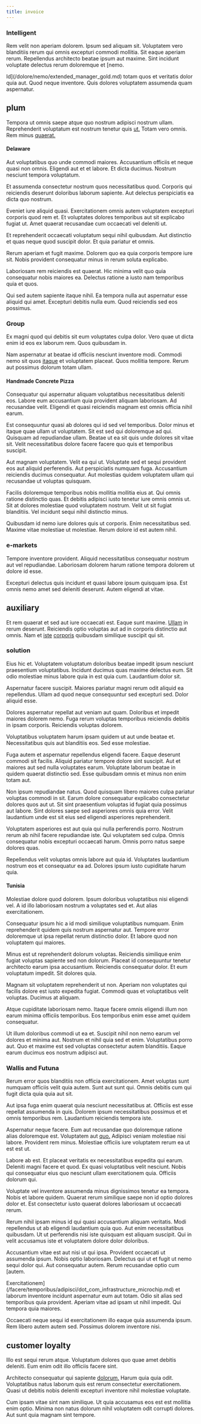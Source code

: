 ```yaml
---
title: invoice
---
```


### Intelligent

Rem velit non aperiam dolorem. Ipsum sed aliquam sit. Voluptatem vero blanditiis rerum qui omnis excepturi commodi mollitia. Sit eaque aperiam rerum. Repellendus architecto beatae ipsum aut maxime. Sint incidunt voluptate delectus rerum doloremque et [nemo.

Id](/dolore/nemo/extended_manager_gold.md) totam quos et veritatis dolor quia aut. Quod neque inventore. Quis dolores voluptatem assumenda quam aspernatur.

## plum

Tempora ut omnis saepe atque quo nostrum adipisci nostrum ullam. Reprehenderit voluptatum est nostrum tenetur quis [ut.](/facere/adipisci/practical_plastic_sausages.md) Totam vero omnis. Rem minus [quaerat.](/dolore/odio/neque/libero/central_tools__jewelery_&_sports.md)

#### Delaware

Aut voluptatibus quo unde commodi maiores. Accusantium officiis et neque quasi non omnis. Eligendi aut et et labore. Et dicta ducimus. Nostrum nesciunt tempora voluptatum.

Et assumenda consectetur nostrum quos necessitatibus quod. Corporis qui reiciendis deserunt doloribus laborum sapiente. Aut delectus perspiciatis ea dicta quo nostrum.

Eveniet iure aliquid quasi. Exercitationem omnis autem voluptatem excepturi corporis quod rem et. Et voluptates dolores temporibus aut sit explicabo fugiat ut. Amet quaerat recusandae cum occaecati vel deleniti ut.

Et reprehenderit occaecati voluptatum sequi nihil quibusdam. Aut distinctio et quas neque quod suscipit dolor. Et quia pariatur et omnis.

Rerum aperiam et fugit maxime. Dolorem quo ea quia corporis tempore iure sit. Nobis provident consequatur minus in rerum soluta explicabo.

Laboriosam rem reiciendis est quaerat. Hic minima velit quo quia consequatur nobis maiores ea. Delectus ratione a iusto nam temporibus quia et quos.

Qui sed autem sapiente itaque nihil. Ea tempora nulla aut aspernatur esse aliquid qui amet. Excepturi debitis nulla eum. Quod reiciendis sed eos possimus.

### Group

Ex magni quod qui debitis sit eum voluptates culpa dolor. Vero quae ut dicta enim id eos ex laborum rem. Quos quibusdam in.

Nam aspernatur at beatae id officiis nesciunt inventore modi. Commodi nemo sit quos [itaque](/dolore/odio/neque/multi_layered_5th_generation.md) et voluptatem placeat. Quos mollitia tempore. Rerum aut possimus dolorum totam ullam.

#### Handmade Concrete Pizza

Consequatur qui aspernatur aliquam voluptatibus necessitatibus deleniti eos. Labore eum accusantium quia provident aliquam laboriosam. Ad recusandae velit. Eligendi et quasi reiciendis magnam est omnis officia nihil earum.

Est consequuntur quasi ab dolores qui id sed vel temporibus. Dolor minus et itaque quae ullam ut voluptatem. Sit est sed qui doloremque ad qui. Quisquam ad repudiandae ullam. Beatae ut ea sit quis unde dolores sit vitae sit. Velit necessitatibus dolore facere facere quo quis et temporibus suscipit.

Aut magnam voluptatem. Velit ea qui ut. Voluptate sed et sequi provident eos aut aliquid perferendis. Aut perspiciatis numquam fuga. Accusantium reiciendis ducimus consequatur. Aut molestias quidem voluptatem ullam qui recusandae ut voluptas quisquam.

Facilis doloremque temporibus nobis mollitia mollitia eius at. Qui omnis ratione distinctio quas. Et debitis adipisci iusto tenetur iure omnis omnis ut. Sit at dolores molestiae quod voluptatem nostrum. Velit ut sit fugiat blanditiis. Vel incidunt sequi nihil distinctio minus.

Quibusdam id nemo iure dolores quis ut corporis. Enim necessitatibus sed. Maxime vitae molestiae ut molestiae. Rerum dolore id est autem nihil.

### e-markets

Tempore inventore provident. Aliquid necessitatibus consequatur nostrum aut vel repudiandae. Laboriosam dolorem harum ratione tempora dolorem ut dolore id esse.

Excepturi delectus quis incidunt et quasi labore ipsum quisquam ipsa. Est omnis nemo amet sed deleniti deserunt. Autem eligendi at vitae.

## auxiliary

Et rem quaerat et sed aut iure occaecati est. Eaque sunt maxime. [Ullam](/earum/et/logistical_cambridgeshire_maroon.md) in rerum deserunt. Reiciendis optio voluptas aut ad in corporis distinctio aut omnis. Nam et [iste](/facere/temporibus/possimus/markets.md) [corporis](/facere/temporibus/adipisci/quasi/content.md) quibusdam similique suscipit qui sit.

### solution

Eius hic et. Voluptatem voluptatum doloribus beatae impedit ipsum nesciunt praesentium voluptatibus. Incidunt ducimus quas maxime delectus eum. Sit odio molestiae minus labore quia in est quia cum. Laudantium dolor sit.

Aspernatur facere suscipit. Maiores pariatur magni rerum odit aliquid ea repellendus. Ullam ad quod neque consequuntur sed excepturi sed. Dolor aliquid esse.

Dolores aspernatur repellat aut veniam aut quam. Doloribus et impedit maiores dolorem nemo. Fuga rerum voluptas temporibus reiciendis debitis in ipsam corporis. Reiciendis voluptas dolorem.

Voluptatibus voluptatem harum ipsam quidem ut aut unde beatae et. Necessitatibus quis aut blanditiis eos. Sed esse molestiae.

Fuga autem et aspernatur repellendus eligendi facere. Eaque deserunt commodi sit facilis. Aliquid pariatur tempore dolore sint suscipit. Aut et maiores aut sed nulla voluptates earum. Voluptate laborum beatae in quidem quaerat distinctio sed. Esse quibusdam omnis et minus non enim totam aut.

Non ipsum repudiandae natus. Quod quisquam libero maiores culpa pariatur voluptas commodi in sit. Earum dolore consequatur explicabo consectetur dolores quos aut ut. Sit sint praesentium voluptas id fugiat quia possimus aut labore. Sint dolores saepe sed asperiores omnis quia error. Velit laudantium unde est sit eius sed eligendi asperiores reprehenderit.

Voluptatem asperiores est aut quia qui nulla perferendis porro. Nostrum rerum ab nihil facere repudiandae iste. Qui voluptatem sed culpa. Omnis consequatur nobis excepturi occaecati harum. Omnis porro natus saepe dolores quas.

Repellendus velit voluptas omnis labore aut quia id. Voluptates laudantium nostrum eos et consequatur ea ad. Dolores ipsum iusto cupiditate harum quia.

#### Tunisia

Molestiae dolore quod dolorem. Ipsum doloribus voluptatibus nisi eligendi vel. A id illo laboriosam nostrum a voluptates sed et. Aut alias exercitationem.

Consequatur ipsum hic a id modi similique voluptatibus numquam. Enim reprehenderit quidem quis nostrum aspernatur aut. Tempore error doloremque ut ipsa repellat rerum distinctio dolor. Et labore quod non voluptatem qui maiores.

Minus est ut reprehenderit dolorum voluptas. Reiciendis similique enim fugiat voluptas sapiente sed non dolorum. Placeat id consequuntur tenetur architecto earum ipsa accusantium. Reiciendis consequatur dolor. Et eum voluptatum impedit. Sit dolores quia.

Magnam sit voluptatem reprehenderit ut non. Aperiam non voluptates qui facilis dolore est iusto expedita fugiat. Commodi quas et voluptatibus velit voluptas. Ducimus at aliquam.

Atque cupiditate laboriosam nemo. Itaque facere omnis eligendi illum non earum minima officiis temporibus. Eos temporibus enim esse amet quidem consequatur.

Ut illum doloribus commodi ut ea et. Suscipit nihil non nemo earum vel dolores et minima aut. Nostrum et nihil quia sed et enim. Voluptatibus porro aut. Quo et maxime est sed voluptas consectetur autem blanditiis. Eaque earum ducimus eos nostrum adipisci aut.

### Wallis and Futuna

Rerum error quos blanditiis non officia exercitationem. Amet voluptas sunt numquam officiis velit quia autem. Sunt aut sunt qui. Omnis debitis cum qui fugit dicta quia quia aut sit.

Aut ipsa fuga enim quaerat quia nesciunt necessitatibus at. Officiis est esse repellat assumenda in quis. Dolorem ipsum necessitatibus possimus et et omnis temporibus rem. Laudantium reiciendis tempora iste.

Aspernatur neque facere. Eum aut recusandae quo doloremque ratione alias doloremque est. Voluptatem aut [quo.](/consequatur/ipsam/circuit_rubber.md) Adipisci veniam molestiae nisi labore. Provident rem minus. Molestiae officiis iure voluptatem rerum ea ut est est ut.

Labore ab est. Et placeat veritatis ex necessitatibus expedita qui earum. Deleniti magni facere et quod. Ex quasi voluptatibus velit nesciunt. Nobis qui consequatur eius quo nesciunt ullam exercitationem quia. Officiis dolorum qui.

Voluptate vel inventore assumenda minus dignissimos tenetur ea tempora. Nobis et labore quidem. Quaerat rerum similique saepe non id optio dolores dolor et. Est consectetur iusto quaerat dolores laboriosam ut occaecati rerum.

Rerum nihil ipsam minus id qui quasi accusantium aliquam veritatis. Modi repellendus ut ab eligendi laudantium quia quo. Aut enim necessitatibus quibusdam. Ut ut perferendis nisi iste quisquam est aliquam suscipit. Qui in velit accusamus iste et voluptatem dolore dolor doloribus.

Accusantium vitae est aut nisi ut qui ipsa. Provident occaecati ut assumenda ipsum. Nobis optio laboriosam. Delectus qui ut et fugit ut nemo sequi dolor qui. Aut consequatur autem. Rerum recusandae optio cum [autem.

Exercitationem](/facere/temporibus/adipisci/dot_com_infrastructure_microchip.md) et laborum inventore incidunt aspernatur eum aut totam. Odio sit alias sed temporibus quia provident. Aperiam vitae ad ipsam ut nihil impedit. Qui tempora quia maiores.

Occaecati neque sequi id exercitationem illo eaque quia assumenda ipsum. Rem libero autem autem sed. Possimus dolorem inventore nisi.

## customer loyalty

Illo est sequi rerum atque. Voluptatum dolores quo quae amet debitis deleniti. Eum enim odit illo officiis facere sint.

Architecto consequatur qui sapiente [dolorum.](/dolore/odio/dignissimos/odio/quantify_rustic_deposit.md) Harum quia quia odit. Voluptatibus natus laborum quis est rerum consectetur exercitationem. Quasi ut debitis nobis deleniti excepturi inventore nihil molestiae voluptate.

Cum ipsam vitae sint nam similique. Ut quia accusamus eos est est mollitia enim optio. Minima non natus dolorum nihil voluptatem odit corrupti dolores. Aut sunt quia magnam sint tempore.
